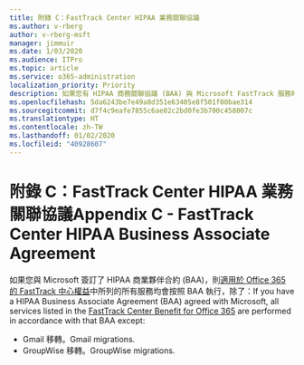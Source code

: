 ```yaml
---
title: 附錄 C：FastTrack Center HIPAA 業務關聯協議
ms.author: v-rberg
author: v-rberg-msft
manager: jimmuir
ms.date: 1/03/2020
ms.audience: ITPro
ms.topic: article
ms.service: o365-administration
localization_priority: Priority
description: 如果您有 HIPAA 商務關聯協議 (BAA) 與 Microsoft FastTrack 服務時，列示於 FastTrack Center Benefit for Office 365 的所有服務均包含於該 BAA，除了︰
ms.openlocfilehash: 5da6243be7e49a8d351e63405e8f501f00bae314
ms.sourcegitcommit: d7f4c9eafe7855c6ae02c2bd0fe3b700c458007c
ms.translationtype: HT
ms.contentlocale: zh-TW
ms.lasthandoff: 01/02/2020
ms.locfileid: "40928607"
---
```

# <a name="appendix-c---fasttrack-center-hipaa-business-associate-agreement"></a><span data-ttu-id="d8cf8-103">附錄 C：FastTrack Center HIPAA 業務關聯協議</span><span class="sxs-lookup"><span data-stu-id="d8cf8-103">Appendix C - FastTrack Center HIPAA Business Associate Agreement</span></span>

<span data-ttu-id="d8cf8-104">如果您與 Microsoft 簽訂了 HIPAA 商業夥伴合約 (BAA)，則[適用於 Office 365 的 FastTrack 中心權益](O365-fasttrack-benefit-for-office-365.md)中所列的所有服務均會按照 BAA 執行，除了：</span><span class="sxs-lookup"><span data-stu-id="d8cf8-104">If you have a HIPAA Business Associate Agreement (BAA) agreed with Microsoft, all services listed in the [FastTrack Center Benefit for Office 365](O365-fasttrack-benefit-for-office-365.md) are performed in accordance with that BAA except:</span></span> 
  
- <span data-ttu-id="d8cf8-105">Gmail 移轉。</span><span class="sxs-lookup"><span data-stu-id="d8cf8-105">Gmail migrations.</span></span>   
- <span data-ttu-id="d8cf8-106">GroupWise 移轉。</span><span class="sxs-lookup"><span data-stu-id="d8cf8-106">GroupWise migrations.</span></span>
    

